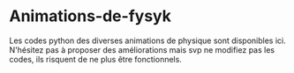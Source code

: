 # Animations-de-fysyk
Les codes python des diverses animations de physique sont disponibles ici. N'hésitez pas à proposer des améliorations mais svp ne modifiez pas les codes, ils risquent de ne plus être fonctionnels.

